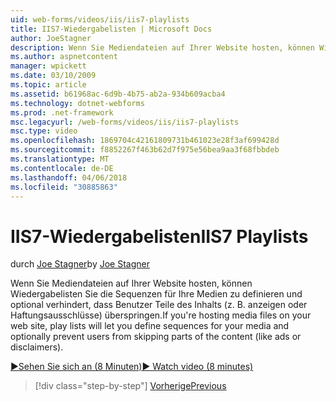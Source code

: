 ```yaml
---
uid: web-forms/videos/iis/iis7-playlists
title: IIS7-Wiedergabelisten | Microsoft Docs
author: JoeStagner
description: Wenn Sie Mediendateien auf Ihrer Website hosten, können Wiedergabelisten Sie die Sequenzen für Ihre Medien zu definieren und optional verhindert, dass Benutzer Teile von t überspringen...
ms.author: aspnetcontent
manager: wpickett
ms.date: 03/10/2009
ms.topic: article
ms.assetid: b61968ac-6d9b-4b75-ab2a-934b609acba4
ms.technology: dotnet-webforms
ms.prod: .net-framework
msc.legacyurl: /web-forms/videos/iis/iis7-playlists
msc.type: video
ms.openlocfilehash: 1869704c42161809731b461023e28f3af699428d
ms.sourcegitcommit: f8852267f463b62d7f975e56bea9aa3f68fbbdeb
ms.translationtype: MT
ms.contentlocale: de-DE
ms.lasthandoff: 04/06/2018
ms.locfileid: "30885863"
---
```

<a name="iis7-playlists"></a><span data-ttu-id="f2adf-103">IIS7-Wiedergabelisten</span><span class="sxs-lookup"><span data-stu-id="f2adf-103">IIS7 Playlists</span></span>
====================
<span data-ttu-id="f2adf-104">durch [Joe Stagner](https://github.com/JoeStagner)</span><span class="sxs-lookup"><span data-stu-id="f2adf-104">by [Joe Stagner](https://github.com/JoeStagner)</span></span>

<span data-ttu-id="f2adf-105">Wenn Sie Mediendateien auf Ihrer Website hosten, können Wiedergabelisten Sie die Sequenzen für Ihre Medien zu definieren und optional verhindert, dass Benutzer Teile des Inhalts (z. B. anzeigen oder Haftungsausschlüsse) überspringen.</span><span class="sxs-lookup"><span data-stu-id="f2adf-105">If you're hosting media files on your web site, play lists will let you define sequences for your media and optionally prevent users from skipping parts of the content (like ads or disclaimers).</span></span>

[<span data-ttu-id="f2adf-106">&#9654;Sehen Sie sich an (8 Minuten)</span><span class="sxs-lookup"><span data-stu-id="f2adf-106">&#9654; Watch video (8 minutes)</span></span>](https://channel9.msdn.com/Blogs/ASP-NET-Site-Videos/iis7-playlists)

> [!div class="step-by-step"]
> [<span data-ttu-id="f2adf-107">Vorherige</span><span class="sxs-lookup"><span data-stu-id="f2adf-107">Previous</span></span>](bit-rate-throttling.md)

